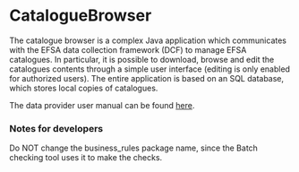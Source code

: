 # CatalogueBrowser
The catalogue browser is a complex Java application which communicates with the EFSA data collection framework (DCF) to manage EFSA catalogues.
In particular, it is possible to download, browse and edit the catalogues contents through a simple user interface (editing is only enabled for authorized users).
The entire application is based on an SQL database, which stores local copies of catalogues.

The data provider user manual can be found [here](https://dms.efsa.europa.eu/otcs/cs.exe?func=ll&objaction=overview&objid=18516413).

### Notes for developers
Do NOT change the business_rules package name, since the Batch checking tool uses it to make the checks.
